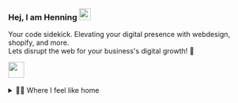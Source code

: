 ### Hej, I am Henning <img src="https://user-images.githubusercontent.com/74038190/214644152-52f47eb3-5e31-4f47-8758-05c9468d5596.gif" width="24px" height="24px" alt="waveing">

Your code sidekick. Elevating your digital presence with webdesign, shopify, and more.<br />
Lets disrupt the web for your business's digital growth! 🚀

<a href="https://www.linkedin.com/in/henning-huth-a2890512a/" target="_blank">
  <img height="32" width="32" src="https://cdn.simpleicons.org/linkedin/0A66C2" />
</a>


<br />
<br />


<details>
<summary>👨‍💻 Where I feel like home</summary>
<br />

![Top technologies](https://github-readme-stats.vercel.app/api/top-langs/?username=Hensga&layout=compact)

</details>

